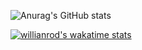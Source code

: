 ![Anurag's GitHub stats](https://github-readme-stats.vercel.app/api?username=nda666&show_icons=true&theme=radical)

[![willianrod's wakatime stats](https://github-readme-stats.vercel.app/api/wakatime?username=9c824a9d-1ce3-44f8-81ca-589ce6e5217c/)](https://github.com/anuraghazra/github-readme-stats)
